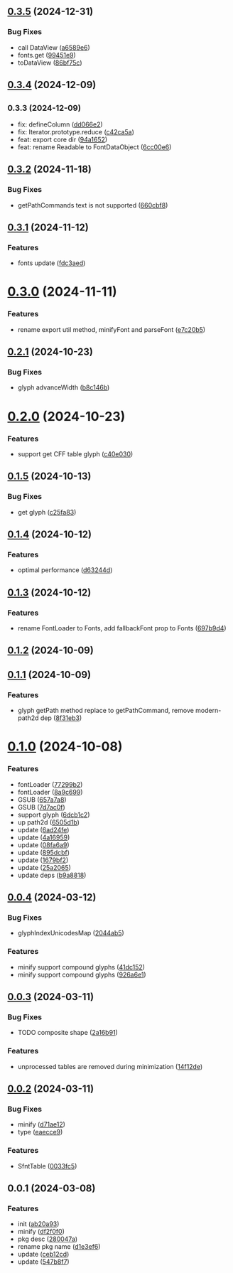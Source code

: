 ## [0.3.5](https://github.com/qq15725/modern-font/compare/v0.3.4...v0.3.5) (2024-12-31)


### Bug Fixes

* call DataView ([a6589e6](https://github.com/qq15725/modern-font/commit/a6589e6111f919a9ae73c0fb50f0a724f3b29382))
* fonts.get ([99451e9](https://github.com/qq15725/modern-font/commit/99451e9f8731ba4606e5725ef58bde8d6702b445))
* toDataView ([86bf75c](https://github.com/qq15725/modern-font/commit/86bf75c674d43d5dbfd839b65b28076e533e9550))



## [0.3.4](https://github.com/qq15725/modern-font/compare/v0.3.3...v0.3.4) (2024-12-09)



## <small>0.3.3 (2024-12-09)</small>

* fix: defineColumn ([dd066e2](https://github.com/qq15725/modern-font/commit/dd066e2))
* fix: Iterator.prototype.reduce ([c42ca5a](https://github.com/qq15725/modern-font/commit/c42ca5a))
* feat: export core dir ([94a1652](https://github.com/qq15725/modern-font/commit/94a1652))
* feat: rename Readable to FontDataObject ([6cc00e6](https://github.com/qq15725/modern-font/commit/6cc00e6))



## [0.3.2](https://github.com/qq15725/modern-font/compare/v0.3.1...v0.3.2) (2024-11-18)


### Bug Fixes

* getPathCommands text is not supported ([660cbf8](https://github.com/qq15725/modern-font/commit/660cbf879afc6718656d2817faf304b1afc97fed))



## [0.3.1](https://github.com/qq15725/modern-font/compare/v0.3.0...v0.3.1) (2024-11-12)


### Features

* fonts update ([fdc3aed](https://github.com/qq15725/modern-font/commit/fdc3aedcb49e3d15d2a1529a389fde7bfe91457f))



# [0.3.0](https://github.com/qq15725/modern-font/compare/v0.2.1...v0.3.0) (2024-11-11)


### Features

* rename export util method, minifyFont and parseFont ([e7c20b5](https://github.com/qq15725/modern-font/commit/e7c20b50d0ec34fb45c8e94b0022e8e374c83a84))



## [0.2.1](https://github.com/qq15725/modern-font/compare/v0.2.0...v0.2.1) (2024-10-23)


### Bug Fixes

* glyph advanceWidth ([b8c146b](https://github.com/qq15725/modern-font/commit/b8c146bc010ea5db97b17c9d7fd9065d5074a9c4))



# [0.2.0](https://github.com/qq15725/modern-font/compare/v0.1.5...v0.2.0) (2024-10-23)


### Features

* support get CFF table glyph ([c40e030](https://github.com/qq15725/modern-font/commit/c40e03016a6f07d3b74d522fc244016fb392eb6e))



## [0.1.5](https://github.com/qq15725/modern-font/compare/v0.1.4...v0.1.5) (2024-10-13)


### Bug Fixes

* get glyph ([c25fa83](https://github.com/qq15725/modern-font/commit/c25fa832ba33c4a985e3fd0dae61d192e4cf028d))



## [0.1.4](https://github.com/qq15725/modern-font/compare/v0.1.3...v0.1.4) (2024-10-12)


### Features

* optimal performance ([d63244d](https://github.com/qq15725/modern-font/commit/d63244dcedb6433927e40d2491a68639f5692cf9))



## [0.1.3](https://github.com/qq15725/modern-font/compare/v0.1.2...v0.1.3) (2024-10-12)


### Features

* rename FontLoader to Fonts, add fallbackFont prop to Fonts ([697b9d4](https://github.com/qq15725/modern-font/commit/697b9d481f7d5a08cef4f34b428745e434892b86))



## [0.1.2](https://github.com/qq15725/modern-font/compare/v0.1.1...v0.1.2) (2024-10-09)



## [0.1.1](https://github.com/qq15725/modern-font/compare/v0.1.0...v0.1.1) (2024-10-09)


### Features

* glyph getPath method replace to getPathCommand, remove modern-path2d dep ([8f31eb3](https://github.com/qq15725/modern-font/commit/8f31eb323f7cf7cb90402cdb7eab6323ae514cdb))



# [0.1.0](https://github.com/qq15725/modern-font/compare/v0.0.4...v0.1.0) (2024-10-08)


### Features

* fontLoader ([77299b2](https://github.com/qq15725/modern-font/commit/77299b279c0b02be44da31edf2bb6f7be3178152))
* fontLoader ([8a9c699](https://github.com/qq15725/modern-font/commit/8a9c699a43dc3c1290d1c4f165ab52d816e46626))
* GSUB ([657a7a8](https://github.com/qq15725/modern-font/commit/657a7a89964678b4fa10ec959cd3b60ced1606aa))
* GSUB ([7d7ac0f](https://github.com/qq15725/modern-font/commit/7d7ac0f7867fd44953ff622356c7fc763cecdeb2))
* support glyph ([6dcb1c2](https://github.com/qq15725/modern-font/commit/6dcb1c20017741c6408864d9328084d47673f4db))
* up path2d ([6505d1b](https://github.com/qq15725/modern-font/commit/6505d1b93b913cc2d7c7c3ca54581f34611e872b))
* update ([6ad24fe](https://github.com/qq15725/modern-font/commit/6ad24fe9a02648313070609a6e742d85fb327cad))
* update ([4a16959](https://github.com/qq15725/modern-font/commit/4a1695903eda03ce75ccd07c6e28685d3ce63988))
* update ([08fa6a9](https://github.com/qq15725/modern-font/commit/08fa6a914eb580d306be947044444c484087dc44))
* update ([895dcbf](https://github.com/qq15725/modern-font/commit/895dcbf854142f443a74e6dcd0d85a5d214db455))
* update ([1679bf2](https://github.com/qq15725/modern-font/commit/1679bf20777fd71f392dc86c5b6a1090f613eece))
* update ([25a2065](https://github.com/qq15725/modern-font/commit/25a20651a151f3b4ed12e233c72fc468208eb14e))
* update deps ([b9a8818](https://github.com/qq15725/modern-font/commit/b9a8818af7c890c54f72ea2a66045b98d9699a2a))



## [0.0.4](https://github.com/qq15725/modern-font/compare/v0.0.3...v0.0.4) (2024-03-12)


### Bug Fixes

* glyphIndexUnicodesMap ([2044ab5](https://github.com/qq15725/modern-font/commit/2044ab5179d770a3a0940cabedc606bb5f69744a))


### Features

* minify support compound glyphs ([41dc152](https://github.com/qq15725/modern-font/commit/41dc1522a06e232d8b94cc2e9b2a288eac8b7bd8))
* minify support compound glyphs ([926a6e1](https://github.com/qq15725/modern-font/commit/926a6e1e9fd5dd385068e84021c7dacc3f3ddedf))



## [0.0.3](https://github.com/qq15725/modern-font/compare/v0.0.2...v0.0.3) (2024-03-11)


### Bug Fixes

* TODO composite shape ([2a16b91](https://github.com/qq15725/modern-font/commit/2a16b91375b3bad71e688838efa4c48ef9e1bab0))


### Features

* unprocessed tables are removed during minimization ([14f12de](https://github.com/qq15725/modern-font/commit/14f12de5bd19ad6db1ab5ff27b5af5d53216a505))



## [0.0.2](https://github.com/qq15725/modern-font/compare/v0.0.1...v0.0.2) (2024-03-11)


### Bug Fixes

* minify ([d71ae12](https://github.com/qq15725/modern-font/commit/d71ae12015c33ecb54c92b5446d1692ffc16e71a))
* type ([eaecce9](https://github.com/qq15725/modern-font/commit/eaecce980ad81e36451b5af41cd4865809fc97d8))


### Features

* SfntTable ([0033fc5](https://github.com/qq15725/modern-font/commit/0033fc5b3493b117fd348ce17447579d8f487386))



## 0.0.1 (2024-03-08)


### Features

* init ([ab20a93](https://github.com/qq15725/modern-font/commit/ab20a9386fbb4d013ff3090cdadf25eeb835cd31))
* minify ([df2f0f0](https://github.com/qq15725/modern-font/commit/df2f0f0f986ab5a7fd559bae706d98f6534358b7))
* pkg desc ([280047a](https://github.com/qq15725/modern-font/commit/280047a142a4968098468aad623616a488fa48de))
* rename pkg name ([d1e3ef6](https://github.com/qq15725/modern-font/commit/d1e3ef602d88c73075ed214496a46515009589e0))
* update ([ceb12cd](https://github.com/qq15725/modern-font/commit/ceb12cdf794c70d6e0190f0e4a3037215efa575b))
* update ([547b8f7](https://github.com/qq15725/modern-font/commit/547b8f783182ee5e2136f4b6d54205cef4b6739a))




